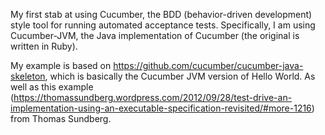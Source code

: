 My first stab at using Cucumber, the BDD (behavior-driven development) style tool for running automated acceptance tests.
Specifically, I am using Cucumber-JVM, the Java implementation of Cucumber (the original is written in Ruby).

My example is based on https://github.com/cucumber/cucumber-java-skeleton, which is basically the Cucumber JVM version of Hello World.
As well as this example (https://thomassundberg.wordpress.com/2012/09/28/test-drive-an-implementation-using-an-executable-specification-revisited/#more-1216) from Thomas Sundberg.
